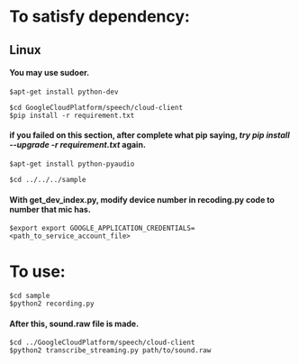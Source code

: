 # To satisfy dependency:

## Linux
#### You may use sudoer.

	$apt-get install python-dev
	
	$cd GoogleCloudPlatform/speech/cloud-client
	$pip install -r requirement.txt

#### if you failed on this section, after complete what pip saying, *try pip install --upgrade -r requirement.txt* again.

	$apt-get install python-pyaudio
	
	$cd ../../../sample

#### With get_dev_index.py, modify device number in recoding.py code to number that mic has.

	$export export GOOGLE_APPLICATION_CREDENTIALS=<path_to_service_account_file>

# To use:

	$cd sample
	$python2 recording.py

#### After this, sound.raw file is made.

	$cd ../GoogleCloudPlatform/speech/cloud-client
	$python2 transcribe_streaming.py path/to/sound.raw
